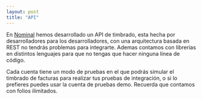 ```yaml
---
layout: post
title: "API"
---
```

En [Nominal](https://www.nominal.mx) hemos desarrollado un API de timbrado, esta hecha por desarrolladores para los desarrolladores, con una arquitectura basada en REST no tendrás problemas para integrarte. Ademas contamos con librerías en distintos lenguajes para que no tengas que hacer ninguna línea de código.

Cada cuenta tiene un modo de pruebas en el que podrás simular el timbrado de facturas para realizar tus pruebas de integración, o si lo prefieres puedes usar la cuenta de pruebas demo. 
Recuerda que contamos con folios ilimitados.
